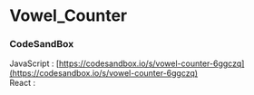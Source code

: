 # Vowel_Counter


### CodeSandBox
JavaScript : [https://codesandbox.io/s/vowel-counter-6ggczq](https://codesandbox.io/s/vowel-counter-6ggczq) \
React : []()